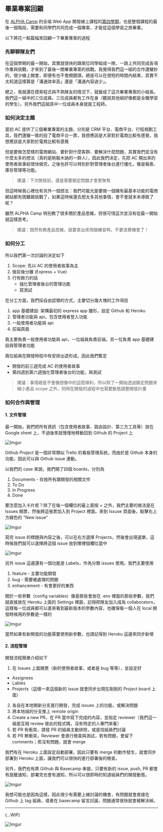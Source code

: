 ## 畢業專案回顧

在 [ALPHA Camp](https://tw.alphacamp.co/) 的全端 Web App 開發線上課程的[第四學期](https://tw.alphacamp.co/capstone-module)，也是整個課程的最後一個階段，需要和同學們共同完成一個專案，才能從這個學習之旅畢業。

以下將花一點篇幅來回顧一下畢業專案的過程

### 先聊聊隊友們

在這個學期的最一開始，其實就很快的跟兩位同學組成一隊，一路上共同完成各項作業與挑戰，才來到了最後一關畢業專案的挑戰。我覺得我們這一組的合作還蠻妙的，很少線上開會，即便有也不會開鏡頭，總是可以在很短的時間內結束，其實不太知道這樣算是「溝通效率高」還是「溝通內容過少」。

總之，我就還在摸索程式與不熟隊友的情況下，就變成了這次畢業專案的小組長。我們這一組中的三位成員，三位成員都有工作在身（聽說其他組好像都是全職學習的學生）。另外我們這組其中一位成員本身就是工程師。

### 如何決定主題

當初 AC 提供了三個畢業專案的主題，分別是 CRM 平台、電商平台、行程規劃工具，我們還蠻一致的投了電商平台一票，我想應該是大家對於電商比較有感覺，我想應該是大家對於電商比較有感覺

但是要做怎麼樣的電商網站、要針對什麼客群、要解決什麼問題，其實我們並沒有什麼太多的想法（真的是剛毅木訥的一群人），因此我們決定，先把 AC 開出來的使用者故事給很快做完，之後也許可以特別針對管理者後台進行優化，像是報表、庫存管理等功能。

> 建議：下次開發前，還是需要鎖定問題才會更聚焦

但這時候我心裡也有另外一個想法：我們可能光是要做一個擁有最基本功能的電商網站都有困難跟挑戰了，如果這時候還去想太多其他事情，會不會就本末導致了呢？

雖然 ALPHA Camp 特別教了很多關於產品思維，但很可惜這次並沒有從最一開始就這樣思考。

> 建議：既然有教產品思維，就要拿出來用跟練習啊，不要浪費機會了！

### 如何分工

所以我們第一次討論的決定如下

1. Scope: 先以 AC 的使用者故事為主
2. 做前後分離 (Express + Vue)
3. 行有餘力的話
   * 強化管理者後台的管理功能
   * 寫測試

在分工方面，我們採自由認領的方式，主要切分幾大塊的工作項目
1. app 基礎建設: 架構最初的 express app 雛形，設定 Github 和 Heroku
2. 管理者功能與 api，包含使用者登入功能
3. 一般使用者功能與 api
4. 前端頁面

我主要負責一般使用者功能與 api，一位組員負責前端，另一位負責 app 基礎建設與管理者功能

兩位組員在開發時程中有安排出遊形成，因此我們暫定
* 開發的前三週完成 AC 的使用者故事
* 第四週到第六週強化管理者後台的功能，與測試

> 建議：事情總是不會像想像中的這麼順利，所以除了一開始透過鎖定問題來縮小產品 scope 之外，同時在開發的過程中也需要動態調整開發計畫

### 如何合作與管理
#### 1. 文件管理

最一開始，我們把所有資訊（包含使用者故事、路由設計、第三方工具等）放在 Google sheet 上，不過後來就慢慢地移動回到 Github 的 Project 上

![Imgur](https://i.imgur.com/WXvuL3G.png)

Github Project 是一個非常類似 Trello 的看板管理系統，而由於是 Github 本身的功能，因此可以與 Github issue 連動。

以我們的 case 來說，我們開了四個 boards，分別為
1. Documents - 存放所有跟開發的相關文件
2. To Do
3. In Progress
4. Done

要怎麼加入卡片呢？除了在每一個欄位的最上面按 + 之外，我們主要的做法是在 Issues 開票，然後將這張票加入到 Project 裡面。來到 Issuse 頁面後，點擊右上方綠色的 "New issue"

![Imgur](https://i.imgur.com/LsKOZNF.png)

寫完 issue 的標題與內容之後，可以在右方選擇 Projects，然後會出現選單，這時候我們就可以選擇將這個 issue 放到哪裡個欄位當中

![Imgur](https://i.imgur.com/Z2meNQU.png)

另外 issue 這邊還有一個功能是 Labels，作為分類 issues 使用。我們主要使用
1. feature - 主要功能開發
2. bug - 需要被處理的問題
3. enhancement - 有會更好的東西

關於一些參數（config variables）像是那些會放在 .env 裡面的那些參數，我們就直接放在 Heroku 上面的 Settings 裡面，記得把隊友加入成為 collaborators，這樣每一位成員都可以進來看到最新版本的參數內容，也確保每一個人在 local 開發時候用的參數是一樣的

![Imgur](https://i.imgur.com/K7uqmUN.png)

當然如果有新開發的功能需要使用新參數，也請記得到 Heroku 這邊來同步新增

#### 2. 流程管理

開發流程簡單介紹如下
1. 在 Issues 上面開票（新的使用者故事，或者是 bug 等等），並設定好
  *  Assignees
  *  Lables
  *  Projects（這樣一來這個新的 issue 就會同步出現在剛剛的 Project board 上面）
2. 各自在本地開新分支進行開發，完成 issues 上的功能，或解決問題
3. 將本地端的分支推上 remote origin
4. Create a new PR，在 PR 當中寫下完成的內容，並指定 reviewer（我們這一組是互相 review 彼此的程式碼，沒有特定的人專門來看）
5. 若 PR 有衝突，請發 PR 的組員主動排除，或是找組員們討論
6. 若 PR 無衝突，Reviewer 會進行檢查與測試，若有問題，會留下 comments；若沒有問題，就會 merge

我們有在 Heroku 上面設定自動部署，因此只要有 merge 的動作發生，就會同步部署到 Heroku 上面，讓我們可以很快的進行部署後的檢查。

另外，我們也有將 Github 與 Basecamp 串接，只要有新的 issue, push, PR 都會有提醒通知，部署完也會有通知，所以可以很即時的知道組員們的開發動態。

![Imgur](https://i.imgur.com/XC65i2p.png)

我想可能也是因為這樣，因此很少有需要上線討論的機會，有問題就會直接在 Github 上 tag 組員，或者在 basecamp 留言討論，問題通常很快就會被解決掉。


***

(...WIP)

![Imgur](https://i.imgur.com/Ck8XCzT.png)